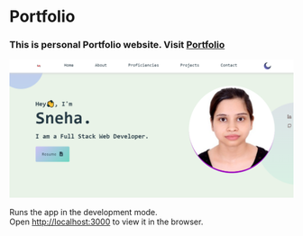 # Portfolio

### This is personal Portfolio website. Visit [Portfolio]( https://snehasingh-portfolio.netlify.app)

![](/src/assets/img2.png)

Runs the app in the development mode.\
Open [http://localhost:3000](http://localhost:3000) to view it in the browser.
